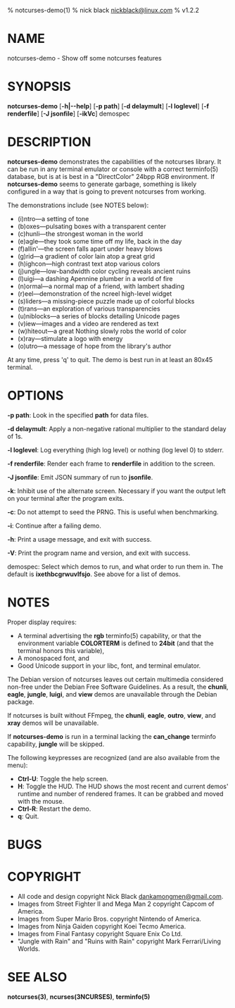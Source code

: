 % notcurses-demo(1)
% nick black <nickblack@linux.com>
% v1.2.2

# NAME

notcurses-demo - Show off some notcurses features

# SYNOPSIS

**notcurses-demo** [**-h|--help**] [**-p path**] [**-d delaymult**]
 [**-l loglevel**] [**-f renderfile**] [**-J jsonfile**] [**-ikVc**] demospec

# DESCRIPTION

**notcurses-demo** demonstrates the capabilities of the notcurses library. It
can be run in any terminal emulator or console with a correct terminfo(5)
database, but is at is best in a "DirectColor" 24bpp RGB environment. If
**notcurses-demo** seems to generate garbage, something is likely configured in
a way that is going to prevent notcurses from working.

The demonstrations include (see NOTES below):

* (i)ntro—a setting of tone
* (b)oxes—pulsating boxes with a transparent center
* (c)hunli—the strongest woman in the world
* (e)agle—they took some time off my life, back in the day
* (f)allin'—the screen falls apart under heavy blows
* (g)rid—a gradient of color lain atop a great grid
* (h)ighcon—high contrast text atop various colors
* (j)ungle—low-bandwidth color cycling reveals ancient ruins
* (l)uigi—a dashing Apennine plumber in a world of fire
* (n)ormal—a normal map of a friend, with lambert shading
* (r)eel—demonstration of the ncreel high-level widget
* (s)liders—a missing-piece puzzle made up of colorful blocks
* (t)rans—an exploration of various transparencies
* (u)niblocks—a series of blocks detailing Unicode pages
* (v)iew—images and a video are rendered as text
* (w)hiteout—a great Nothing slowly robs the world of color
* (x)ray—stimulate a logo with energy
* (o)utro—a message of hope from the library's author

At any time, press 'q' to quit. The demo is best run in at least an 80x45 terminal.

# OPTIONS

**-p path**: Look in the specified **path** for data files.

**-d delaymult**: Apply a non-negative rational multiplier to the standard delay of 1s.

**-l loglevel**: Log everything (high log level) or nothing (log level 0) to stderr.

**-f renderfile**: Render each frame to **renderfile** in addition to the screen.

**-J jsonfile**: Emit JSON summary of run to **jsonfile**.

**-k**: Inhibit use of the alternate screen. Necessary if you want the output left on your terminal after the program exits.

**-c**: Do not attempt to seed the PRNG. This is useful when benchmarking.

**-i**: Continue after a failing demo.

**-h**: Print a usage message, and exit with success.

**-V**: Print the program name and version, and exit with success.

demospec: Select which demos to run, and what order to run them in. The default is **ixethbcgrwuvlfsjo**. See above for a list of demos.

# NOTES

Proper display requires:

* A terminal advertising the **rgb** terminfo(5) capability, or that the environment variable **COLORTERM** is defined to **24bit** (and that the terminal honors this variable),
* A monospaced font, and
* Good Unicode support in your libc, font, and terminal emulator.

The Debian version of notcurses leaves out certain multimedia considered
non-free under the Debian Free Software Guidelines. As a result, the
**chunli**, **eagle**, **jungle**, **luigi**, and **view** demos
are unavailable through the Debian package.

If notcurses is built without FFmpeg, the **chunli**, **eagle**,
**outro**, **view**, and **xray** demos will be unavailable.

If **notcurses-demo** is run in a terminal lacking the **can_change** terminfo
capability, **jungle** will be skipped.

The following keypresses are recognized (and are also available from the menu):

* **Ctrl-U**: Toggle the help screen.
* **H**: Toggle the HUD. The HUD shows the most recent and current demos'
         runtime and number of rendered frames. It can be grabbed and moved
         with the mouse.
* **Ctrl-R**: Restart the demo.
* **q**: Quit.

# BUGS

# COPYRIGHT

* All code and design copyright Nick Black <dankamongmen@gmail.com>.
* Images from Street Fighter II and Mega Man 2 copyright Capcom of America.
* Images from Super Mario Bros. copyright Nintendo of America.
* Images from Ninja Gaiden copyright Koei Tecmo America.
* Images from Final Fantasy copyright Square Enix Co Ltd.
* "Jungle with Rain" and "Ruins with Rain" copyright Mark Ferrari/Living Worlds.

# SEE ALSO

**notcurses(3)**,
**ncurses(3NCURSES)**,
**terminfo(5)**
